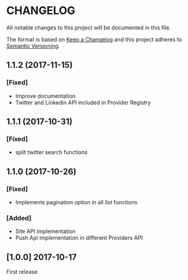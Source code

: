 CHANGELOG
=========

All notable changes to this project will be documented in this file.

The format is based on [Keep a Changelog](http://keepachangelog.com/en/1.0.0/)
and this project adheres to [Semantic Versioning](http://semver.org/spec/v2.0.0.html).


1.1.2 (2017-11-15)
------------------

### [Fixed]

*   Improve documentation
*	Twitter and Linkedin API included in Provider Registry

1.1.1 (2017-10-31)
------------------

### [Fixed]

*   split twitter search functions


1.1.0 (2017-10-26)
------------------

### [Fixed]

*   Implements pagination option in all *list* functions

### [Added]

*   Site API implementation
*   Push Api implementation in different Providers API


[1.0.0]  2017-10-17
-------------------

First release
